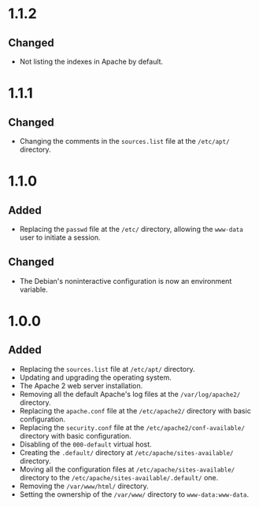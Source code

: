 # 1.1.2 #

## Changed ##

* Not listing the indexes in Apache by default.

# 1.1.1 #

## Changed ##

* Changing the comments in the `sources.list` file at the `/etc/apt/` directory.

# 1.1.0 #

## Added ##

* Replacing the `passwd` file at the `/etc/` directory, allowing the `www-data` user to initiate a session.

## Changed ##

* The Debian's noninteractive configuration is now an environment variable.

# 1.0.0 #

## Added ##

* Replacing the `sources.list` file at `/etc/apt/` directory.
* Updating and upgrading the operating system.
* The Apache 2 web server installation.
* Removing all the default Apache's log files at the `/var/log/apache2/` directory.
* Replacing the `apache.conf` file at the `/etc/apache2/` directory with basic configuration.
* Replacing the `security.conf` file at the `/etc/apache2/conf-available/` directory with basic configuration.
* Disabling of the `000-default` virtual host.
* Creating the `.default/` directory at `/etc/apache/sites-available/` directory.
* Moving all the configuration files at `/etc/apache/sites-available/` directory to the `/etc/apache/sites-available/.default/` one.
* Removing the `/var/www/html/` directory.
* Setting the ownership of the `/var/www/` directory to `www-data:www-data`.
